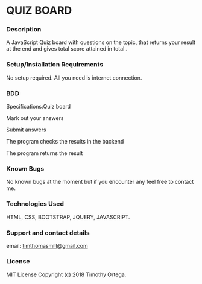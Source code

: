 # QUIZ BOARD 

### Description
A JavaScript Quiz board with questions on the topic, that returns your result at the end and gives total score attained in total..

### Setup/Installation Requirements
No setup required. All you need is internet connection.

### BDD
Specifications:Quiz board

Mark out your answers      

Submit answers

The program checks the results in the backend

The program returns the result


### Known Bugs
No known bugs at the moment but if you encounter any feel free to contact me.

### Technologies Used
HTML, CSS, BOOTSTRAP, JQUERY, JAVASCRIPT.

### Support and contact details
email: timthomasmill@gmail.com

### License
MIT License Copyright (c) 2018 Timothy Ortega.
